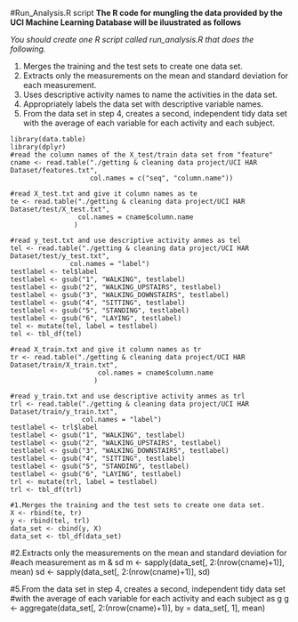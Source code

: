 #Run_Analysis.R script
**The R code for mungling the data provided by the UCI Machine Learning Database will be iluustrated as follows**

*You should create one R script called run_analysis.R that does the following.*
1. Merges the training and the test sets to create one data set.
2. Extracts only the measurements on the mean and standard deviation for each measurement.
3. Uses descriptive activity names to name the activities in the data set.
4. Appropriately labels the data set with descriptive variable names.
5. From the data set in step 4, creates a second, independent tidy data set with the average of each variable for each activity and each subject.

```
library(data.table)
library(dplyr)
#read the column names of the X_test/train data set from "feature"
cname <- read.table("./getting & cleaning data project/UCI HAR Dataset/features.txt",
                    col.names = c("seq", "column.name"))

#read X_test.txt and give it column names as te
te <- read.table("./getting & cleaning data project/UCI HAR Dataset/test/X_test.txt",
                 col.names = cname$column.name
                )

#read y_test.txt and use descriptive activity anmes as tel
tel <- read.table("./getting & cleaning data project/UCI HAR Dataset/test/y_test.txt",
               col.names = "label")
testlabel <- tel$label
testlabel <- gsub("1", "WALKING", testlabel)
testlabel <- gsub("2", "WALKING_UPSTAIRS", testlabel)
testlabel <- gsub("3", "WALKING_DOWNSTAIRS", testlabel)
testlabel <- gsub("4", "SITTING", testlabel)
testlabel <- gsub("5", "STANDING", testlabel)
testlabel <- gsub("6", "LAYING", testlabel)
tel <- mutate(tel, label = testlabel)
tel <- tbl_df(tel)

#read X_train.txt and give it column names as tr
tr <- read.table("./getting & cleaning data project/UCI HAR Dataset/train/X_train.txt",
                      col.names = cname$column.name
                     )

#read y_train.txt and use descriptive activity anmes as trl
trl <- read.table("./getting & cleaning data project/UCI HAR Dataset/train/y_train.txt",
                  col.names = "label")
testlabel <- trl$label
testlabel <- gsub("1", "WALKING", testlabel)
testlabel <- gsub("2", "WALKING_UPSTAIRS", testlabel)
testlabel <- gsub("3", "WALKING_DOWNSTAIRS", testlabel)
testlabel <- gsub("4", "SITTING", testlabel)
testlabel <- gsub("5", "STANDING", testlabel)
testlabel <- gsub("6", "LAYING", testlabel)
trl <- mutate(trl, label = testlabel)
trl <- tbl_df(trl)

#1.Merges the training and the test sets to create one data set.
X <- rbind(te, tr)
y <- rbind(tel, trl)
data_set <- cbind(y, X)
data_set <- tbl_df(data_set)
```

#2.Extracts only the measurements on the mean and standard deviation for 
#each measurement as m & sd
m <- sapply(data_set[, 2:(nrow(cname)+1)], mean)
sd <- sapply(data_set[, 2:(nrow(cname)+1)], sd)

#5.From the data set in step 4, creates a second, independent tidy data set 
#with the average of each variable for each activity and each subject as g
g <- aggregate(data_set[, 2:(nrow(cname)+1)], by = data_set[, 1], mean)
